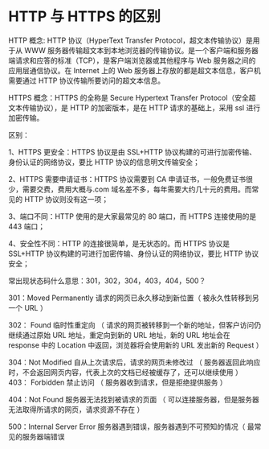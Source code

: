 # HTTP 与 HTTPS 的区别

HTTP 概念: HTTP 协议（HyperText Transfer Protocol，超文本传输协议）是用于从 WWW 服务器传输超文本到本地浏览器的传输协议。是一个客户端和服务器端请求和应答的标准（TCP），是客户端浏览器或其他程序与 Web 服务器之间的应用层通信协议。在 Internet 上的 Web 服务器上存放的都是超文本信息，客户机需要通过 HTTP 协议传输所要访问的超文本信息。

HTTPS 概念：HTTPS 的全称是 Secure Hypertext Transfer Protocol（安全超文本传输协议），是 HTTP 的加密版本，是在 HTTP 请求的基础上，采用 ssl 进行加密传输。

区别：

1、HTTPS 更安全：HTTPS 协议是由 SSL+HTTP 协议构建的可进行加密传输、身份认证的网络协议，要比 HTTP 协议的信息明文传输安全；

2、HTTPS 需要申请证书：HTTPS 协议需要到 CA 申请证书，一般免费证书很少，需要交费，费用大概与.com 域名差不多，每年需要大约几十元的费用。而常见的 HTTP 协议则没有这一项；

3、端口不同：HTTP 使用的是大家最常见的 80 端口，而 HTTPS 连接使用的是 443 端口；

4、安全性不同：HTTP 的连接很简单，是无状态的。而 HTTPS 协议是 SSL+HTTP 协议构建的可进行加密传输、身份认证的网络协议，要比 HTTP 协议安全；

常出现状态码什么意思：301，302，304，403，404，500？

301：Moved Permanently 请求的网页已永久移动到新位置（ 被永久性转移到另一个 URL ）

302： Found 临时性重定向 （ 请求的网页被转移到一个新的地址，但客户访问仍继续通过原始 URL 地址，重定向到新的 URL 地址，新的 URL 地址会在 response 中的 Location 中返回，浏览器将会使用新的 URL 发出新的 Request ）

304：Not Modified 自从上次请求后，请求的网页未修改过 （ 服务器返回此响应时，不会返回网页内容，代表上次的文档已经被缓存了，还可以继续使用 ）
403： Forbidden 禁止访问 （ 服务器收到请求，但是拒绝提供服务 ）

404：Not Found 服务器无法找到被请求的页面 （ 可以连接服务器，但是服务器无法取得所请求的网页，请求资源不存在 ）

500：Internal Server Error 服务器遇到错误，服务器遇到不可预知的情况（ 最常见的服务器端错误
